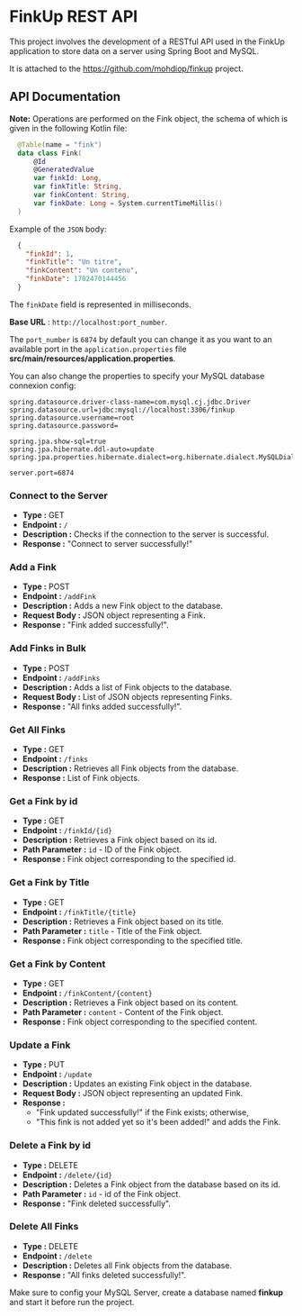 # FinkUp REST API

This project involves the development of a RESTful API used in the FinkUp application to store data on a server using Spring Boot and MySQL.

It is attached to the https://github.com/mohdiop/finkup project.

## API Documentation
**Note:** Operations are performed on the Fink object, the schema of which is given in the following Kotlin file:
  ```kotlin
    @Table(name = "fink")
    data class Fink(
        @Id
        @GeneratedValue
        var finkId: Long,
        var finkTitle: String,
        var finkContent: String,
        var finkDate: Long = System.currentTimeMillis()
    )
  ```
  Example of the `JSON` body:
  ```json
    {
      "finkId": 1,
      "finkTitle": "Un titre",
      "finkContent": "Un contenu",
      "finkDate": 1702470144456
    }
  ```
  The `finkDate` field is represented in milliseconds.

**Base URL** : `http://localhost:port_number`.

The `port_number` is `6874` by default you can change it as you want to an available port in the `application.properties` file **src/main/resources/application.properties**.

You can also change the properties to specify your MySQL database connexion config:
```properties
spring.datasource.driver-class-name=com.mysql.cj.jdbc.Driver
spring.datasource.url=jdbc:mysql://localhost:3306/finkup
spring.datasource.username=root
spring.datasource.password=

spring.jpa.show-sql=true
spring.jpa.hibernate.ddl-auto=update
spring.jpa.properties.hibernate.dialect=org.hibernate.dialect.MySQLDialect

server.port=6874
```

### Connect to the Server

- **Type :** GET
- **Endpoint :** `/`
- **Description :** Checks if the connection to the server is successful.
- **Response :** "Connect to server successfully!"

### Add a Fink

- **Type :** POST
- **Endpoint :** `/addFink`
- **Description :** Adds a new Fink object to the database.
- **Request Body :** JSON object representing a Fink.
- **Response :** "Fink added successfully!".

### Add Finks in Bulk

- **Type :** POST
- **Endpoint :** `/addFinks`
- **Description :** Adds a list of Fink objects to the database.
- **Request Body :** List of JSON objects representing Finks.
- **Response :** "All finks added successfully!".

### Get All Finks

- **Type :** GET
- **Endpoint :** `/finks`
- **Description :** Retrieves all Fink objects from the database.
- **Response :** List of Fink objects.

### Get a Fink by id

- **Type :** GET
- **Endpoint :** `/finkId/{id}`
- **Description :** Retrieves a Fink object based on its id.
- **Path Parameter :** `id` - ID of the Fink object.
- **Response :** Fink object corresponding to the specified id.

### Get a Fink by Title

- **Type :** GET
- **Endpoint :** `/finkTitle/{title}`
- **Description :** Retrieves a Fink object based on its title.
- **Path Parameter :** `title` - Title of the Fink object.
- **Response :** Fink object corresponding to the specified title.

### Get a Fink by Content

- **Type :** GET
- **Endpoint :** `/finkContent/{content}`
- **Description :** Retrieves a Fink object based on its content.
- **Path Parameter :** `content` - Content of the Fink object.
- **Response :** Fink object corresponding to the specified content.

### Update a Fink

- **Type :** PUT
- **Endpoint :** `/update`
- **Description :** Updates an existing Fink object in the database.
- **Request Body :** JSON object representing an updated Fink.
- **Response :**
  - "Fink updated successfully!" if the Fink exists; otherwise,
  - "This fink is not added yet so it's been added!" and adds the Fink.

### Delete a Fink by id

- **Type :** DELETE
- **Endpoint :** `/delete/{id}`
- **Description :** Deletes a Fink object from the database based on its id.
- **Path Parameter :** `id` - id of the Fink object.
- **Response :** "Fink deleted successfully".

### Delete All Finks

- **Type :** DELETE
- **Endpoint :** `/delete`
- **Description :** Deletes all Fink objects from the database.
- **Response :** "All finks deleted successfully!".

Make sure to config your MySQL Server, create a database named **finkup** and start it before run the project.
